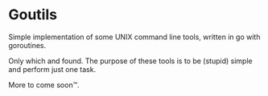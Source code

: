 # Goutils

Simple implementation of some UNIX command line tools, written in go with goroutines.

Only which and found. The purpose of these tools is to be (stupid) simple and perform just one task. 

More to come soon™.
